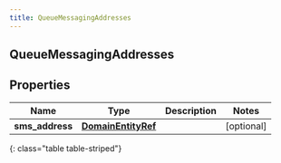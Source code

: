 ```yaml
---
title: QueueMessagingAddresses
---
```

## QueueMessagingAddresses

## Properties

|Name | Type | Description | Notes|
|------------ | ------------- | ------------- | -------------|
| **sms_address** | [**DomainEntityRef**](DomainEntityRef.html) |  | [optional] |
{: class="table table-striped"}


